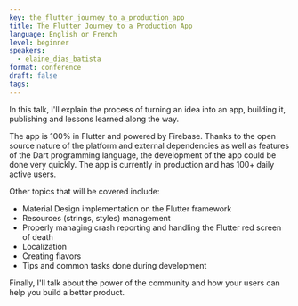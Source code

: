 ```yaml
---
key: the_flutter_journey_to_a_production_app
title: The Flutter Journey to a Production App
language: English or French
level: beginner
speakers:
  - elaine_dias_batista
format: conference
draft: false
tags:
---
```

In this talk, I'll explain the process of turning an idea into an app, building it, publishing and lessons learned along the way.

The app is 100% in Flutter and powered by Firebase. Thanks to the open source nature of the platform and external dependencies as well as features of the Dart programming language, the development of the app could be done very quickly. The app is currently in production and has 100+ daily active users.

Other topics that will be covered include:
- Material Design implementation on the Flutter framework
- Resources (strings, styles) management
- Properly managing crash reporting and handling the Flutter red screen of death
- Localization
- Creating flavors
- Tips and common tasks done during development

Finally, I'll talk about the power of the community and how your users can help you build a better product.
